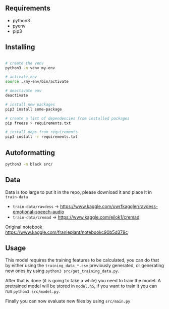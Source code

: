 

## Requirements

- python3
- pyenv
- pip3

## Installing

```bash

# create the venv
python3 -m venv my-env

# activate env
source ./my-env/bin/activate

# deactivate env
deactivate

# install new packages
pip3 install some-package

# create a list of dependencies from installed packages
pip freeze > requirements.txt

# install deps from requirements
pip3 install -r requirements.txt


```

## Autoformatting


```bash
python3 -m black src/

```

## Data

Data is too large to put it in the repo, please download it and place it
in `train-data`


- `train-data/ravdess` -> https://www.kaggle.com/uwrfkaggler/ravdess-emotional-speech-audio
- `train-data/cremad` -> https://www.kaggle.com/ejlok1/cremad


Original notebook https://www.kaggle.com/franleplant/notebookc90b5d379c

## Usage

This model requires the training features to be calculated, you can do that
by either using the `training_data_*.csv` previously generated, or generating new ones
by using `python3 src/get_training_data.py`.

After that is done (it is going to take a while) you need to train the model.
A pretrained model will be stored in `model.h5`, if you want to train it you 
can run `python3 src/model.py`.


Finally you can now evaluate new files by using `src/main.py`
